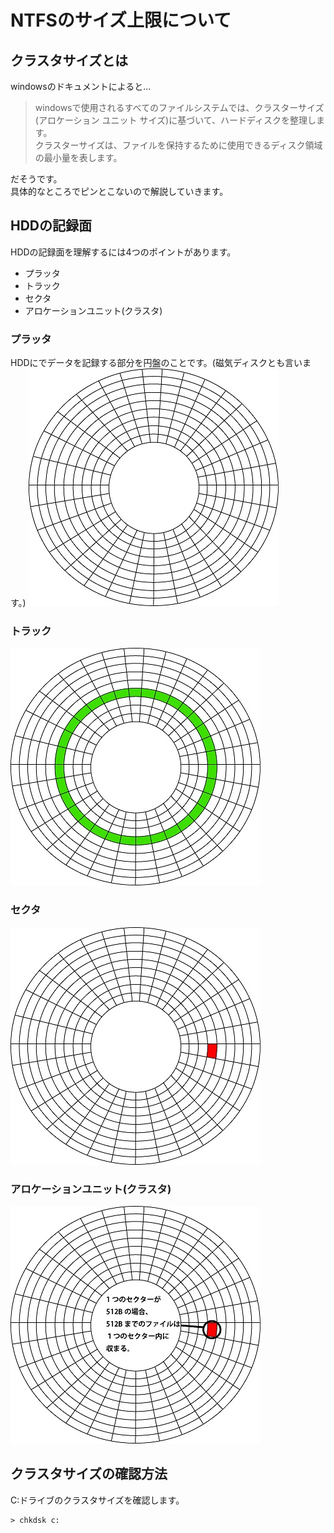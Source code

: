 # NTFSのサイズ上限について
## クラスタサイズとは
windowsのドキュメントによると...
> windowsで使用されるすべてのファイルシステムでは、クラスターサイズ(アロケーション ユニット サイズ)に基づいて、ハードディスクを整理します。  
> クラスターサイズは、ファイルを保持するために使用できるディスク領域の最小量を表します。

だそうです。  
具体的なところでピンとこないので解説していきます。
## HDDの記録面
HDDの記録面を理解するには4つのポイントがあります。
- プラッタ
- トラック
- セクタ
- アロケーションユニット(クラスタ)

### プラッタ
HDDにでデータを記録する部分を円盤のことです。(磁気ディスクとも言います。)
![Image01](./images/ntfs-01.jpg)
### トラック
![Image02](./images/ntfs-02.jpg)
### セクタ
![Image03](./images/ntfs-03.jpg)
### アロケーションユニット(クラスタ)
![Image04](./images/ntfs-04.jpg)
## クラスタサイズの確認方法
C:ドライブのクラスタサイズを確認します。
```
> chkdsk c:
```
